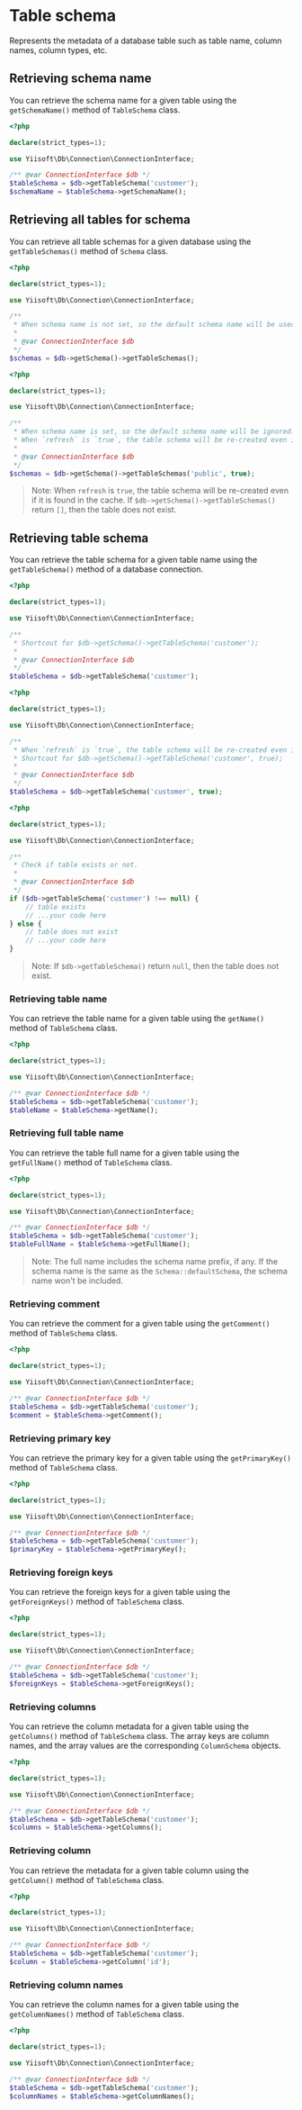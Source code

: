 # Table schema

Represents the metadata of a database table such as table name, column names, column types, etc.

## Retrieving schema name

You can retrieve the schema name for a given table using the `getSchemaName()` method of `TableSchema` class.

```php
<?php

declare(strict_types=1);

use Yiisoft\Db\Connection\ConnectionInterface;

/** @var ConnectionInterface $db */
$tableSchema = $db->getTableSchema('customer');
$schemaName = $tableSchema->getSchemaName();
```

## Retrieving all tables for schema

You can retrieve all table schemas for a given database using the `getTableSchemas()` method of `Schema` class.

```php
<?php

declare(strict_types=1);

use Yiisoft\Db\Connection\ConnectionInterface;

/**
 * When schema name is not set, so the default schema name will be used.
 * 
 * @var ConnectionInterface $db
 */
$schemas = $db->getSchema()->getTableSchemas();
```

```php
<?php

declare(strict_types=1);

use Yiisoft\Db\Connection\ConnectionInterface;

/**
 * When schema name is set, so the default schema name will be ignored.
 * When `refresh` is `true`, the table schema will be re-created even if it is found in the cache.
 * 
 * @var ConnectionInterface $db
 */
$schemas = $db->getSchema()->getTableSchemas('public', true);
```

> Note: When `refresh` is `true`, the table schema will be re-created even if it is found in the cache.
> If `$db->getSchema()->getTableSchemas()` return `[]`, then the table does not exist.

## Retrieving table schema

You can retrieve the table schema for a given table name using the `getTableSchema()` method of a database connection.

```php
<?php

declare(strict_types=1);

use Yiisoft\Db\Connection\ConnectionInterface;

/**
 * Shortcout for $db->getSchema()->getTableSchema('customer');
 * 
 * @var ConnectionInterface $db
 */
$tableSchema = $db->getTableSchema('customer');
```

```php
<?php

declare(strict_types=1);

use Yiisoft\Db\Connection\ConnectionInterface;

/**
 * When `refresh` is `true`, the table schema will be re-created even if it is found in the cache.
 * Shortcout for $db->getSchema()->getTableSchema('customer', true);
 * 
 * @var ConnectionInterface $db
 */
$tableSchema = $db->getTableSchema('customer', true);
```

```php
<?php

declare(strict_types=1);

use Yiisoft\Db\Connection\ConnectionInterface;

/**
 * Check if table exists or not.
 *  
 * @var ConnectionInterface $db
 */
if ($db->getTableSchema('customer') !== null) {
    // table exists
    // ...your code here
} else {
    // table does not exist
    // ...your code here
}
```

> Note: If `$db->getTableSchema()` return `null`, then the table does not exist.

### Retrieving table name

You can retrieve the table name for a given table using the `getName()` method of `TableSchema` class.

```php
<?php

declare(strict_types=1);

use Yiisoft\Db\Connection\ConnectionInterface;

/** @var ConnectionInterface $db */
$tableSchema = $db->getTableSchema('customer');
$tableName = $tableSchema->getName();
```

### Retrieving full table name

You can retrieve the table full name for a given table using the `getFullName()` method of `TableSchema` class.

```php
<?php

declare(strict_types=1);

use Yiisoft\Db\Connection\ConnectionInterface;

/** @var ConnectionInterface $db */
$tableSchema = $db->getTableSchema('customer');
$tableFullName = $tableSchema->getFullName();
```

> Note: The full name includes the schema name prefix, if any. 
> If the schema name is the same as the `Schema::defaultSchema`, the schema name won't be included.

### Retrieving comment

You can retrieve the comment for a given table using the `getComment()` method of `TableSchema` class.

```php
<?php

declare(strict_types=1);

use Yiisoft\Db\Connection\ConnectionInterface;

/** @var ConnectionInterface $db */
$tableSchema = $db->getTableSchema('customer');
$comment = $tableSchema->getComment();
```

### Retrieving primary key

You can retrieve the primary key for a given table using the `getPrimaryKey()` method of `TableSchema` class.

```php
<?php

declare(strict_types=1);

use Yiisoft\Db\Connection\ConnectionInterface;

/** @var ConnectionInterface $db */
$tableSchema = $db->getTableSchema('customer');
$primaryKey = $tableSchema->getPrimaryKey();
```

### Retrieving foreign keys

You can retrieve the foreign keys for a given table using the `getForeignKeys()` method of `TableSchema` class.

```php
<?php

declare(strict_types=1);

use Yiisoft\Db\Connection\ConnectionInterface;

/** @var ConnectionInterface $db */
$tableSchema = $db->getTableSchema('customer');
$foreignKeys = $tableSchema->getForeignKeys();
```

### Retrieving columns

You can retrieve the column metadata for a given table using the `getColumns()` method of `TableSchema` class.
The array keys are column names, and the array values are the corresponding `ColumnSchema` objects.

```php
<?php

declare(strict_types=1);

use Yiisoft\Db\Connection\ConnectionInterface;

/** @var ConnectionInterface $db */
$tableSchema = $db->getTableSchema('customer');
$columns = $tableSchema->getColumns();
```

### Retrieving column

You can retrieve the metadata for a given table column using the `getColumn()` method of `TableSchema` class.

```php
<?php

declare(strict_types=1);

use Yiisoft\Db\Connection\ConnectionInterface;

/** @var ConnectionInterface $db */
$tableSchema = $db->getTableSchema('customer');
$column = $tableSchema->getColumn('id');
```

### Retrieving column names

You can retrieve the column names for a given table using the `getColumnNames()` method of `TableSchema` class.

```php
<?php

declare(strict_types=1);

use Yiisoft\Db\Connection\ConnectionInterface;

/** @var ConnectionInterface $db */
$tableSchema = $db->getTableSchema('customer');
$columnNames = $tableSchema->getColumnNames();
```
